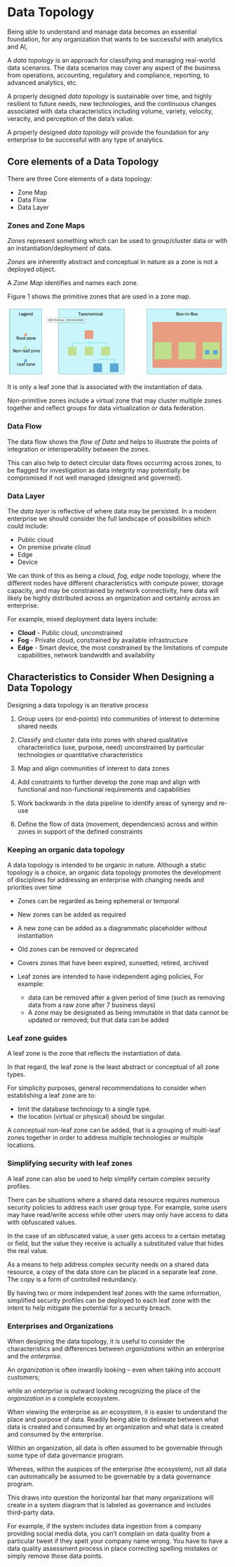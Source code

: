 # Data Topology

Being able to understand and manage data becomes an essential foundation, for any organization that wants to be successful with analytics and AI,

A *data topology* is an approach for classifying and managing real-world data scenarios. The data scenarios may cover any aspect of the business from  operations, accounting, regulatory and compliance, reporting, to advanced analytics, etc.

A properly designed *data topology* is sustainable over time, and highly resilient to future needs, new technologies, and the continuous changes associated with data characteristics including volume, variety, velocity, veracity, and perception of the data’s value.

A properly designed *data topology* will provide the foundation for any enterprise to be successful with any type of analytics.

## Core elements of a Data Topology

There are three Core elements of a data topology:

- Zone Map
- Data Flow
- Data Layer

### Zones and Zone Maps

*Zones* represent something which can be used to group/cluster data or with an instantiation/deployment of data.

*Zones* are inherently abstract and conceptual in nature as a zone is not a deployed object.

A *Zone Map* identifies and names each zone.

Figure 1 shows the primitive zones that are used in a zone map.

![](dtzones.png)

It is only a leaf zone that is associated with the instantiation of data.

Non-primitive zones include a virtual zone that may cluster multiple zones together and reflect groups for data virtualization or data federation.

### Data Flow

The data flow shows the *flow of Data* and helps
to illustrate the points of integration or interoperability between the zones.  

This can also help to detect circular data flows occurring across zones, to be flagged for investigation as data integrity may potentially be compromised if not well managed (designed and governed).

### Data Layer

The *data layer* is reflective of where data may be persisted. In a modern enterprise we should consider the full landscape of possibilities which could include:
- Public cloud
- On premise private cloud
- Edge
- Device

We can think of this as being a *cloud, fog, edge*  node topology, where the different nodes have different characteristics with compute power, storage capacity, and may be constrained by network connectivity, here data will likely be highly distributed across an organization and certainly across an enterprise.
  
For example, mixed deployment data layers include:

- **Cloud** - Public cloud, unconstrained
- **Fog** - Private cloud, constrained by available infrastructure
- **Edge** - Smart device, the most constrained by the limitations of compute capabilities, network bandwidth and availability

## Characteristics to Consider When Designing a Data Topology

Designing a data topology is an iterative process

1. Group users (or end-points) into communities of interest to determine shared needs

2. Classify and cluster data into zones with shared qualitative characteristics (use, purpose, need) unconstrained by particular technologies or quantitative characteristics

3. Map and align communities of interest to data zones

4. Add constraints to further develop the zone map and align with functional and non-functional requirements and capabilities

5. Work backwards in the data pipeline to identify areas of synergy and re-use

6. Define the flow of data (movement, dependencies) across and within zones in support of the defined constraints

### Keeping an organic data topology

A data topology is intended to be organic in nature. Although a static topology is a choice, an organic data topology promotes the development of disciplines for addressing an enterprise with changing needs and priorities over time

* Zones can be regarded as being ephemeral or temporal

* New zones can be added as required

* A new zone can be added as a diagrammatic placeholder without instantiation

* Old zones can be removed or deprecated

* Covers zones that have been expired, sunsetted, retired, archived

* Leaf zones are intended to have independent aging policies, For example:
  * data can be removed after a given period of time (such as removing data from a raw zone after 7 business days)
  * A zone may be designated as being immutable in that data cannot be updated or removed; but that data can be added

### Leaf zone guides

A leaf zone is the zone that reflects the instantiation of data.

In that regard, the leaf zone is the least abstract or conceptual of all zone types.

For simplicity purposes, general recommendations to consider when establishing a leaf zone are to:
* limit the database technology to a single type.
* the location (virtual or physical) should be singular.

A conceptual non-leaf zone can be added, that is a grouping of multi-leaf zones together in order to address multiple technologies or multiple locations.

### Simplifying security with leaf zones

A leaf zone can also be used to help simplify certain complex security profiles.

There can be situations where a shared data resource requires numerous security policies to address each user group type. For example, some users may have read/write access while other users may only have access to data with obfuscated values.

In the case of an obfuscated value, a user gets access to a certain metatag or field, but the value they receive is actually a substituted value that hides the real value.

As a means to help address complex security needs on a shared data resource, a copy of the data store can be placed in a separate leaf zone. The copy is a form of controlled redundancy.

By having two or more independent leaf zones with the same information, simplified security profiles can be deployed to each leaf zone with the intent to help mitigate the potential for a security breach.

### Enterprises and Organizations

When designing the data topology, it is useful to consider the characteristics and differences between *organizations* within an enterprise and the *enterprise*.

An *organization* is often inwardly looking – even when taking into account customers;

while an *enterprise* is outward looking recognizing the place of the *organization* in a complete ecosystem.

When viewing the enterprise as an ecosystem, it is easier to understand the place and purpose of data. Readily being able to delineate between what data is created and consumed by an organization and what data is created and consumed by the enterprise.

Within an organization, all data is often assumed to be governable through some type of data governance program.

Whereas, within the auspices of the enterprise (the ecosystem), not all data can automatically be assumed to be governable by a data governance program.

This draws into question the horizontal bar that many organizations will create in a system diagram that is labeled as governance and includes third-party data.

For example, if the system includes data ingestion from a company providing social media data, you can’t complain on data quality from a particular tweet if they spelt your company name wrong. You have to have a data quality assessment process in place correcting spelling mistakes or simply remove those data points.
